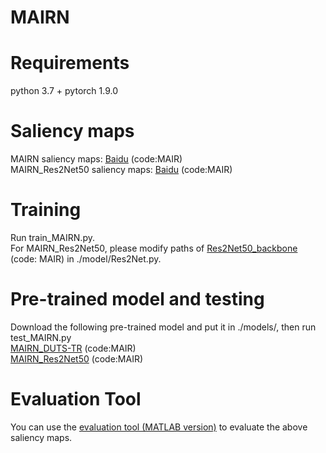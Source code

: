 # MAIRN
# Requirements
python 3.7 + pytorch 1.9.0
# Saliency maps
MAIRN saliency maps: [Baidu](https://pan.baidu.com/s/1vaCSD5oxoqtN_ssO1X-Rhw?pwd=MAIR) (code:MAIR)  
MAIRN_Res2Net50 saliency maps: [Baidu](https://pan.baidu.com/s/1HZxzCxFjvzXkt2VatQ-qwA?pwd=MAIR) (code:MAIR)
# Training
Run train_MAIRN.py.  
For MAIRN_Res2Net50, please modify paths of [Res2Net50_backbone](https://pan.baidu.com/s/1Ad1GccRH_QYX5JIMJ3Q_Gg?pwd=MAIR) (code: MAIR) in ./model/Res2Net.py.
# Pre-trained model and testing
Download the following pre-trained model and put it in ./models/, then run test_MAIRN.py  
[MAIRN_DUTS-TR](https://pan.baidu.com/s/1tfb3PlmYOFK_0suKV6dRVw?pwd=MAIR) (code:MAIR)  
[MAIRN_Res2Net50](https://pan.baidu.com/s/1JUTY-RXhq8Xy6di7r5DcfA?pwd=MAIR) (code:MAIR)
# Evaluation Tool
You can use the [evaluation tool (MATLAB version)](https://github.com/MathLee/MatlabEvaluationTools) to evaluate the above saliency maps.
